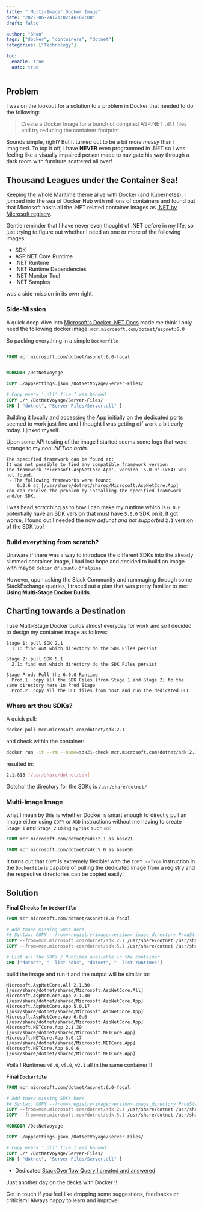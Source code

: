 ```yaml
---
title: "'Multi-Image' Docker Image"
date: "2022-06-24T21:02:46+02:00"
draft: false

author: "Shan"
tags: ["docker", "containers", "dotnet"]
categories: ["Technology"]

toc:
  enable: true
  auto: true
---
```

<!--more-->
## Problem

I was on the lookout for a solution to a problem in Docker that needed to do the following:

> Create a Docker Image for a bunch of compiled ASP.NET `.dll` files and try reducing the 
> container footprint

Sounds simple, right? But it turned out to be a bit more _messy_ than I imagined. To top it off,
I have __NEVER__ even programmed in .NET so I was feeling like a visually impaired person made to 
navigate his way through a dark room with furniture scattered all over!


## Thousand Leagues under the Container Sea!

Keeping the whole Maritime theme alive with Docker (and Kubernetes), I jumped into the sea of 
Docker Hub with millions of containers and found out that Microsoft hosts all the .NET related 
container images as [.NET by Microsoft registry][1].

Gentle reminder that I have never even thought of .NET before in my life, so just trying to figure out
whether I need an one or more of the following images:

- SDK
- ASP.NET Core Runtime
- .NET Runtime
- .NET Runtime Dependencies
- .NET Monitor Tool
- .NET Samples

was a side-mission in its own right.

### Side-Mission
A quick deep-dive into [Microsoft's Docker .NET Docs][2] made me think I only need the following docker image: 
`mcr.microsoft.com/dotnet/aspnet:6.0`

So packing everything in a simple `Dockerfile`

```Dockerfile

FROM mcr.microsoft.com/dotnet/aspnet:6.0-focal


WORKDIR /DotNetVoyage

COPY ./appsettings.json /DotNetVoyage/Server-Files/

# Copy every '.dll' file I was handed 
COPY ./* /DotNetVoyage/Server-Files/
CMD [ "dotnet", "Server-Files/Server.dll" ]
```
Building it locally and accessing the App initially on the dedicated ports seemed to work just fine and I thought 
I was getting off work a bit early today. I jinxed myself.

Upon some API testing of the image I started seems some logs that were strange to my _non .NETian brain_.

```
The specified framework can be found at:
It was not possible to find any compatible framework version
The framework 'Microsoft.AspNetCore.App', version '5.0.0' (x64) was not found.
 - The following frameworks were found:
    6.0.6 at [/usr/share/dotnet/shared/Microsoft.AspNetCore.App]
You can resolve the problem by installing the specified framework and/or SDK.
```

I was head scratching as to how I can make my runtime which is `6.0.0` potentially have an SDK version that must 
have `5.0.0` SDK on it. It got worse, I found out I needed the now _defunct and not supported_ `2.1` version of the SDK
too! 

### Build everything from scratch?

Unaware if there was a way to introduce the different SDKs into the already slimmed container image, I had lost hope 
and decided to build an image with maybe `debian` or `ubuntu` or `alpine`.

However, upon asking the Slack Community and rummaging through some StackExchange queries, I traced out a plan that was
pretty familiar to me: __Using Multi-Stage Docker Builds__.

## Charting towards a Destination

I use Multi-Stage Docker builds almost everyday for work and so I decided to design my container image as follows:

```
Stage 1: pull SDK 2.1
  1.1: find out which directory do the SDK Files persist

Stage 2: pull SDK 5.1
  2.1: find out which directory do the SDK Files persist

Stage Prod: Pull the 6.0.0 Runtime
  Prod.1: copy all the SDK Files (from Stage 1 and Stage 2) to the same directory here in Prod Stage
  Prod.2: copy all the DLL files from host and run the dedicated DLL
```

### Where art thou SDKs?

A quick pull:

```bash
docker pull mcr.microsoft.com/dotnet/sdk:2.1
```

and check within the container:

```bash
docker run -it --rm --name=sdk21-check mcr.microsoft.com/dotnet/sdk:2.1 dotnet --list-sdks
```
resulted in:

```bash
2.1.818 [/usr/share/dotnet/sdk]
```

Gotcha! the directory for the SDKs is `/usr/share/dotnet/`

### Multi-Image Image

what I mean by this is whether Docker is smart enough to directly pull an image either using `COPY` or `ADD`
instructions without me having to create `Stage 1` and `Stage 2` using syntax such as:

```dockerfile
FROM mcr.microsoft.com/dotnet/sdk:2.1 as base21

FROM mcr.microsoft.com/dotnet/sdk:5.0 as base50
```

It turns out that `COPY` is extremely flexible! with the `COPY --from` instruction in the `Dockerfile`
is capable of pulling the dedicated image from a registry and the respective directories can be copied easily!

## Solution

__Final Checks for `Dockerfile`__

```dockerfile
FROM mcr.microsoft.com/dotnet/aspnet:6.0-focal

# Add those missing SDKs here
## Syntax: COPY --from=<registry/image:version> image_directory ProdStage__dest_directory
COPY --from=mcr.microsoft.com/dotnet/sdk:2.1 /usr/share/dotnet /usr/share/dotnet/
COPY --from=mcr.microsoft.com/dotnet/sdk:5.1 /usr/share/dotnet /usr/share/dotnet/

# List all the SDKs / Runtimes available in the container
CMD ["dotnet", "--list-sdks", "dotnet", "--list-runtimes"]
```

build the image and run it and the output will be similar to:

```
Microsoft.AspNetCore.All 2.1.30 [/usr/share/dotnet/shared/Microsoft.AspNetCore.All]
Microsoft.AspNetCore.App 2.1.30 [/usr/share/dotnet/shared/Microsoft.AspNetCore.App]
Microsoft.AspNetCore.App 5.0.17 [/usr/share/dotnet/shared/Microsoft.AspNetCore.App]
Microsoft.AspNetCore.App 6.0.6 [/usr/share/dotnet/shared/Microsoft.AspNetCore.App]
Microsoft.NETCore.App 2.1.30 [/usr/share/dotnet/shared/Microsoft.NETCore.App]
Microsoft.NETCore.App 5.0.17 [/usr/share/dotnet/shared/Microsoft.NETCore.App]
Microsoft.NETCore.App 6.0.6 [/usr/share/dotnet/shared/Microsoft.NETCore.App]
```

Voilá ! Runtimes `v6.0`, `v5.0`, `v2.1` all in the same container !!

__Final `Dockerfile`__
```dockerfile
FROM mcr.microsoft.com/dotnet/aspnet:6.0-focal

# Add those missing SDKs here
## Syntax: COPY --from=<registry/image:version> image_directory ProdStage__dest_directory
COPY --from=mcr.microsoft.com/dotnet/sdk:2.1 /usr/share/dotnet /usr/share/dotnet/
COPY --from=mcr.microsoft.com/dotnet/sdk:5.1 /usr/share/dotnet /usr/share/dotnet

WORKDIR /DotNetVoyage

COPY ./appsettings.json /DotNetVoyage/Server-Files/

# Copy every '.dll' file I was handed 
COPY ./* /DotNetVoyage/Server-Files/
CMD [ "dotnet", "Server-Files/Server.dll" ]
```

- Dedicated [StackOverflow Query I created and answered][3]

Just another day on the decks with Docker !!


Get in touch if you feel like dropping some suggestions, feedbacks or criticism! Always happy to learn and improve!

[1]: https://hub.docker.com/_/microsoft-dotnet
[2]: https://docs.microsoft.com/en-us/aspnet/core/host-and-deploy/docker/building-net-docker-images?view=aspnetcore-6.0
[3]: https://stackoverflow.com/a/72745810/4851126

